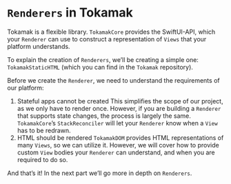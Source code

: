 # `Renderers` in Tokamak

Tokamak is a flexible library. `TokamakCore` provides the SwiftUI-API, which your `Renderer` can use to construct a representation of `Views` that your platform understands.

To explain the creation of `Renderers`, we’ll be creating a simple one: `TokamakStaticHTML` (which you can find in the `Tokamak` repository).

Before we create the `Renderer`, we need to understand the requirements of our platform:

1. Stateful apps cannot be created
   This simplifies the scope of our project, as we only have to render once. However, if you are building a `Renderer` that supports state changes, the process is largely the same. `TokamakCore`’s `StackReconciler` will let your `Renderer` know when a `View` has to be redrawn.
2. HTML should be rendered
   `TokamakDOM` provides HTML representations of many `Views`, so we can utilize it. However, we will cover how to provide custom `View` bodies your `Renderer` can understand, and when you are required to do so.

And that’s it! In the next part we’ll go more in depth on `Renderers`.
